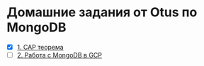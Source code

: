 # Домашние задания от Otus по MongoDB

- [x] [1. CAP теорема](/hw01)
- [ ] [2. Работа с MongoDB в GCP](/hw02)
